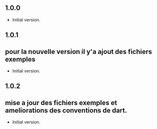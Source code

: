 ## 1.0.0

- Initial version.

## 1.0.1
## pour la nouvelle version il y'a ajout des fichiers exemples 

- Initial version.

## 1.0.2
## mise a jour des fichiers exemples et ameliorations des conventions de dart.

- Initial version.
